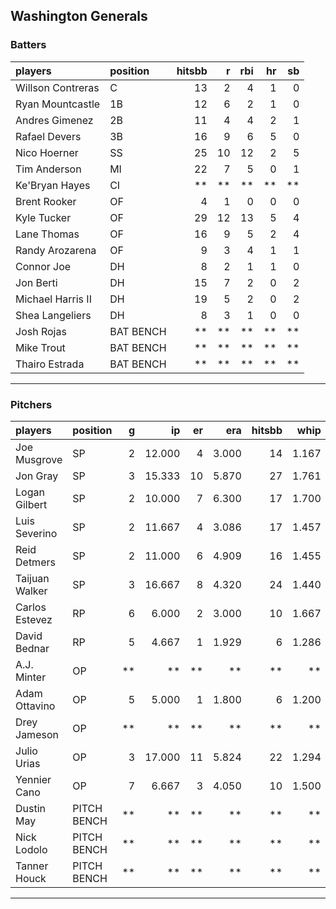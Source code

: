 ## Washington Generals

### Batters

 
|players           |position  | hitsbb|  r| rbi| hr| sb| 
|:-----------------|:---------|------:|--:|---:|--:|--:| 
|Willson Contreras |C         |     13|  2|   4|  1|  0| 
|Ryan Mountcastle  |1B        |     12|  6|   2|  1|  0| 
|Andres Gimenez    |2B        |     11|  4|   4|  2|  1| 
|Rafael Devers     |3B        |     16|  9|   6|  5|  0| 
|Nico Hoerner      |SS        |     25| 10|  12|  2|  5| 
|Tim Anderson      |MI        |     22|  7|   5|  0|  1| 
|Ke'Bryan Hayes    |CI        |     **| **|  **| **| **| 
|Brent Rooker      |OF        |      4|  1|   0|  0|  0| 
|Kyle Tucker       |OF        |     29| 12|  13|  5|  4| 
|Lane Thomas       |OF        |     16|  9|   5|  2|  4| 
|Randy Arozarena   |OF        |      9|  3|   4|  1|  1| 
|Connor Joe        |DH        |      8|  2|   1|  1|  0| 
|Jon Berti         |DH        |     15|  7|   2|  0|  2| 
|Michael Harris II |DH        |     19|  5|   2|  0|  2| 
|Shea Langeliers   |DH        |      8|  3|   1|  0|  0| 
|Josh Rojas        |BAT BENCH |     **| **|  **| **| **| 
|Mike Trout        |BAT BENCH |     **| **|  **| **| **| 
|Thairo Estrada    |BAT BENCH |     **| **|  **| **| **| 


* * *

### Pitchers

 
|players        |position    |  g|     ip| er|   era| hitsbb|  whip| so|  w| sv| 
|:--------------|:-----------|--:|------:|--:|-----:|------:|-----:|--:|--:|--:| 
|Joe Musgrove   |SP          |  2| 12.000|  4| 3.000|     14| 1.167| 13|  1|  0| 
|Jon Gray       |SP          |  3| 15.333| 10| 5.870|     27| 1.761| 14|  0|  0| 
|Logan Gilbert  |SP          |  2| 10.000|  7| 6.300|     17| 1.700| 10|  1|  0| 
|Luis Severino  |SP          |  2| 11.667|  4| 3.086|     17| 1.457|  8|  1|  0| 
|Reid Detmers   |SP          |  2| 11.000|  6| 4.909|     16| 1.455| 15|  0|  0| 
|Taijuan Walker |SP          |  3| 16.667|  8| 4.320|     24| 1.440| 13|  1|  0| 
|Carlos Estevez |RP          |  6|  6.000|  2| 3.000|     10| 1.667|  8|  2|  2| 
|David Bednar   |RP          |  5|  4.667|  1| 1.929|      6| 1.286|  7|  0|  3| 
|A.J. Minter    |OP          | **|     **| **|    **|     **|    **| **| **| **| 
|Adam Ottavino  |OP          |  5|  5.000|  1| 1.800|      6| 1.200|  1|  0|  0| 
|Drey Jameson   |OP          | **|     **| **|    **|     **|    **| **| **| **| 
|Julio Urias    |OP          |  3| 17.000| 11| 5.824|     22| 1.294| 14|  1|  0| 
|Yennier Cano   |OP          |  7|  6.667|  3| 4.050|     10| 1.500|  5|  0|  0| 
|Dustin May     |PITCH BENCH | **|     **| **|    **|     **|    **| **| **| **| 
|Nick Lodolo    |PITCH BENCH | **|     **| **|    **|     **|    **| **| **| **| 
|Tanner Houck   |PITCH BENCH | **|     **| **|    **|     **|    **| **| **| **| 


* * *


